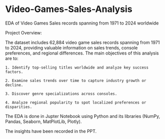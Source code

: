 # Video-Games-Sales-Analysis
EDA of Video Games Sales records spanning from 1971 to 2024 worldwide

Project Overview:

The dataset includes 62,884 video game sales records spanning from 1971 to 2024, providing valuable information on sales trends, console preferences, and regional differences. The main objectives of this analysis are to:

	1. Identify top-selling titles worldwide and analyze key success factors.
 
	2. Examine sales trends over time to capture industry growth or decline.
 
	3. Discover genre specializations across consoles.
 
	4. Analyze regional popularity to spot localized preferences or disparities.

The EDA is done in Jupter Notebook using Python and its libraries (NumPy, Pandas, Seaborn, MatPlotLib, Plotly).

The insights have been recorded in the PPT.
